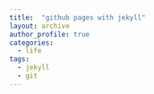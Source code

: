 ```yaml
---
title:  "github pages with jekyll"
layout: archive
author_profile: true
categories: 
  - life
tags:
  - jekyll
  - git
---
```


